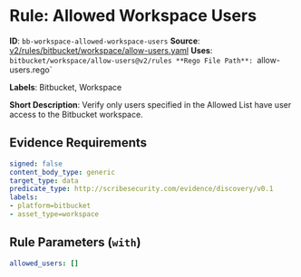 # Rule: Allowed Workspace Users

**ID**: `bb-workspace-allowed-workspace-users`
**Source**: [v2/rules/bitbucket/workspace/allow-users.yaml](https://github.com/scribe-public/sample-policies/v2/rules/bitbucket/workspace/allow-users.yaml)
**Uses**: `bitbucket/workspace/allow-users@v2/rules
**Rego File Path**: `allow-users.rego`

**Labels**: Bitbucket, Workspace

**Short Description**: Verify only users specified in the Allowed List have user access to the Bitbucket workspace.

## Evidence Requirements

```yaml
signed: false
content_body_type: generic
target_type: data
predicate_type: http://scribesecurity.com/evidence/discovery/v0.1
labels:
- platform=bitbucket
- asset_type=workspace
```
## Rule Parameters (`with`)

```yaml
allowed_users: []
```
